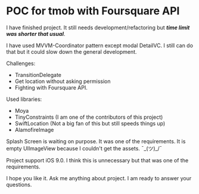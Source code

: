 # POC for tmob with Foursquare API

I have finished project. It still needs development/refactoring but _**time limit was shorter that usual**_.

I have used MVVM-Coordinator pattern except modal DetailVC. I still can do that but it could slow down the general development.

Challenges: 
- TransitionDelegate
- Get location without asking permission
- Fighting with Foursquare API.

Used libraries:
- Moya
- TinyConstraints (I am one of the contributors of this project)
- SwiftLocation (Not a big fan of this but still speeds things up)
- AlamofireImage

Splash Screen is waiting on purpose. It was one of the requirements. It is empty UIImageView because I couldn't get the assets. ¯\_(ツ)_/¯

Project support iOS 9.0. I think this is unnecessary but that was one of the requirements.

I hope you like it. Ask me anything about project. I am ready to answer your questions.
